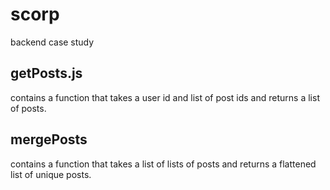 # scorp
backend case study

## getPosts.js
contains a function that takes a user id and list of post ids and returns a list of posts.

## mergePosts
contains a function that takes a list of lists of posts and returns a flattened list of unique posts.
